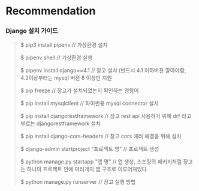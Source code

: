 # Recommendation

### Django 설치 가이드

> $ pip3 install pipenv   // 가상환경 설치
>
>$ pipenv shell    // 가상환경 실행
>
>$ pipenv install django==4.1   // 장고 설치 (반드시 4.1 이하버젼 깔아야함, 4.2이상부터는 mysql 버젼 8 이상만 지원
> 
>$ pip freeze   // 장고가 설치되었는지 확인하는 명령어
> 
>$ pip install mysqlclient   // 파이썬용 mysql connector 설치
> 
>$ pip install djangorestframework   // 장고 rest api 사용하기 위해 drf 라고 부르는 djangorestframework 설치
> 
>$ pip install django-cors-headers   // 장고 cors 에러 해결을 위해 설치
> 
>$ django-admin startproject "프로젝트 명"    // 프로젝트 생성
> 
>$ python manage.py startapp "앱 명"   // 앱 생성, 스프링의 패키지처럼 장고는 하나의 프로젝트 안에 여러개의 앱 구조로 이루어져있다.
> 
>$ python manage.py runserver  // 장고 실행 방법
